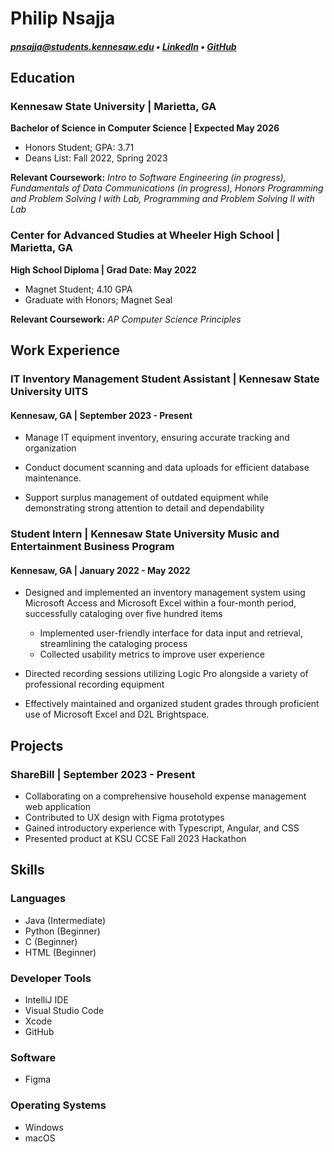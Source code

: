 # Philip Nsajja
##### [pnsajja@students.kennesaw.edu](mailto:pnsajja@students.kennesaw.edu) • [LinkedIn](https://www.linkedin.com/in/philipzn) • [GitHub](https://github.com/PhilipZN)

## Education

### Kennesaw State University | Marietta, GA

**Bachelor of Science in Computer Science  |  Expected May 2026**

 - Honors Student; GPA: 3.71
- Deans List: Fall 2022, Spring 2023

**Relevant Coursework:**  _Intro to Software Engineering (in progress), Fundamentals of Data Communications (in progress), Honors Programming and Problem Solving I with Lab, Programming and Problem Solving II with Lab_

### Center for Advanced Studies at Wheeler High School | Marietta, GA<span style="float: right;">
**High School Diploma | Grad Date: May 2022**

- Magnet Student; 4.10 GPA
- Graduate with Honors; Magnet Seal

**Relevant Coursework:** _AP Computer Science Principles_

##  Work Experience 

### **IT Inventory Management Student Assistant | Kennesaw State University UITS**

#### Kennesaw, GA | September 2023 - Present

- Manage IT equipment inventory, ensuring accurate tracking and organization
  
- Conduct document scanning and data uploads for efficient database maintenance.
  
- Support surplus management of outdated equipment while demonstrating strong attention to detail and dependability
  

### **Student Intern | Kennesaw State University Music and Entertainment Business Program** 
#### Kennesaw, GA | January 2022 - May 2022

-   Designed and implemented an inventory management system using Microsoft Access and Microsoft Excel within a four-month period, successfully cataloging over five hundred items
	
	- Implemented user-friendly interface for data input and retrieval, streamlining the cataloging process
	- Collected usability metrics to improve user experience
    
- Directed recording sessions utilizing Logic Pro alongside a variety of professional recording equipment
	
- Effectively maintained and organized student grades through proficient use of Microsoft Excel and D2L Brightspace.
  

## Projects

### ShareBill | September 2023 - Present
-  Collaborating on a comprehensive household expense management web application 
- Contributed to UX design with Figma prototypes
- Gained introductory experience with Typescript, Angular, and CSS
- Presented product at KSU CCSE Fall 2023 Hackathon
  

## Skills 

### Languages
- Java (Intermediate)
- Python (Beginner)
- C (Beginner)
- HTML (Beginner)
### Developer Tools
- IntelliJ IDE
- Visual Studio Code
- Xcode
- GitHub
### Software
- Figma
### Operating Systems
- Windows
- macOS                     
